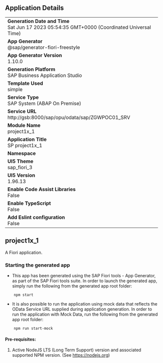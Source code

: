 ## Application Details
|               |
| ------------- |
|**Generation Date and Time**<br>Sat Jun 17 2023 05:54:35 GMT+0000 (Coordinated Universal Time)|
|**App Generator**<br>@sap/generator-fiori-freestyle|
|**App Generator Version**<br>1.10.0|
|**Generation Platform**<br>SAP Business Application Studio|
|**Template Used**<br>simple|
|**Service Type**<br>SAP System (ABAP On Premise)|
|**Service URL**<br>http://gsb:8000/sap/opu/odata/sap/ZGWPOC01_SRV
|**Module Name**<br>project1x_1|
|**Application Title**<br>SP project1x_1|
|**Namespace**<br>|
|**UI5 Theme**<br>sap_fiori_3|
|**UI5 Version**<br>1.96.13|
|**Enable Code Assist Libraries**<br>False|
|**Enable TypeScript**<br>False|
|**Add Eslint configuration**<br>False|

## project1x_1

A Fiori application.

### Starting the generated app

-   This app has been generated using the SAP Fiori tools - App Generator, as part of the SAP Fiori tools suite.  In order to launch the generated app, simply run the following from the generated app root folder:

```
    npm start
```

- It is also possible to run the application using mock data that reflects the OData Service URL supplied during application generation.  In order to run the application with Mock Data, run the following from the generated app root folder:

```
    npm run start-mock
```

#### Pre-requisites:

1. Active NodeJS LTS (Long Term Support) version and associated supported NPM version.  (See https://nodejs.org)


